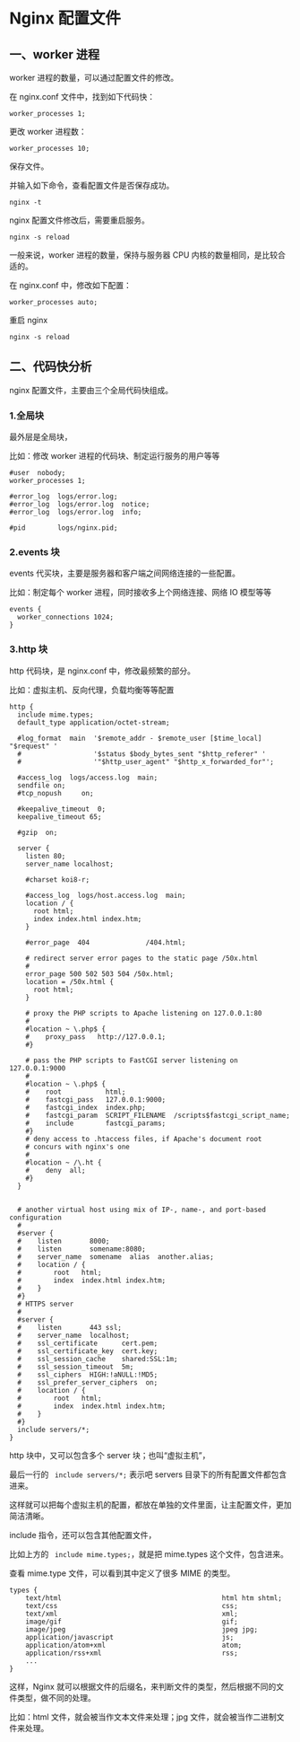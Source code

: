 # Nginx 配置文件

## 一、worker 进程

worker 进程的数量，可以通过配置文件的修改。

在 nginx.conf 文件中，找到如下代码快：

```nginx
worker_processes 1;
```

更改 worker 进程数：

```nginx
worker_processes 10;
```

保存文件。

并输入如下命令，查看配置文件是否保存成功。

```shell
nginx -t
```

nginx 配置文件修改后，需要重启服务。

```shell
nginx -s reload
```

一般来说，worker 进程的数量，保持与服务器 CPU 内核的数量相同，是比较合适的。

在 nginx.conf 中，修改如下配置：

```nginx
worker_processes auto;
```

重启 nginx

```shell
nginx -s reload
```

## 二、代码快分析

nginx 配置文件，主要由三个全局代码快组成。

### 1.全局块

最外层是全局块，

比如：修改 worker 进程的代码块、制定运行服务的用户等等

```nginx
#user  nobody;
worker_processes 1;

#error_log  logs/error.log;
#error_log  logs/error.log  notice;
#error_log  logs/error.log  info;

#pid        logs/nginx.pid;
```

### 2.events 块

events 代买块，主要是服务器和客户端之间网络连接的一些配置。

比如：制定每个 worker 进程，同时接收多上个网络连接、网络 IO 模型等等

```nginx
events {
  worker_connections 1024;
}
```

### 3.http 块

http 代码块，是 nginx.conf 中，修改最频繁的部分。

比如：虚拟主机、反向代理，负载均衡等等配置

```nginx
http {
  include mime.types;
  default_type application/octet-stream;

  #log_format  main  '$remote_addr - $remote_user [$time_local] "$request" '
  #                  '$status $body_bytes_sent "$http_referer" '
  #                  '"$http_user_agent" "$http_x_forwarded_for"';

  #access_log  logs/access.log  main;
  sendfile on;
  #tcp_nopush     on;

  #keepalive_timeout  0;
  keepalive_timeout 65;

  #gzip  on;

  server {
    listen 80;
    server_name localhost;

    #charset koi8-r;

    #access_log  logs/host.access.log  main;
    location / {
      root html;
      index index.html index.htm;
    }

    #error_page  404              /404.html;

    # redirect server error pages to the static page /50x.html
    #
    error_page 500 502 503 504 /50x.html;
    location = /50x.html {
      root html;
    }

    # proxy the PHP scripts to Apache listening on 127.0.0.1:80
    #
    #location ~ \.php$ {
    #    proxy_pass   http://127.0.0.1;
    #}

    # pass the PHP scripts to FastCGI server listening on 127.0.0.1:9000
    #
    #location ~ \.php$ {
    #    root           html;
    #    fastcgi_pass   127.0.0.1:9000;
    #    fastcgi_index  index.php;
    #    fastcgi_param  SCRIPT_FILENAME  /scripts$fastcgi_script_name;
    #    include        fastcgi_params;
    #}
    # deny access to .htaccess files, if Apache's document root
    # concurs with nginx's one
    #
    #location ~ /\.ht {
    #    deny  all;
    #}
  }


  # another virtual host using mix of IP-, name-, and port-based configuration
  #
  #server {
  #    listen       8000;
  #    listen       somename:8080;
  #    server_name  somename  alias  another.alias;
  #    location / {
  #        root   html;
  #        index  index.html index.htm;
  #    }
  #}
  # HTTPS server
  #
  #server {
  #    listen       443 ssl;
  #    server_name  localhost;
  #    ssl_certificate      cert.pem;
  #    ssl_certificate_key  cert.key;
  #    ssl_session_cache    shared:SSL:1m;
  #    ssl_session_timeout  5m;
  #    ssl_ciphers  HIGH:!aNULL:!MD5;
  #    ssl_prefer_server_ciphers  on;
  #    location / {
  #        root   html;
  #        index  index.html index.htm;
  #    }
  #}
  include servers/*;
}
```

http 块中，又可以包含多个 server 块；也叫“虚拟主机”，

最后一行的 ` include servers/*;` 表示吧 servers 目录下的所有配置文件都包含进来。

这样就可以把每个虚拟主机的配置，都放在单独的文件里面，让主配置文件，更加简洁清晰。

include 指令，还可以包含其他配置文件，

比如上方的 ` include mime.types;`，就是把 mime.types 这个文件，包含进来。

查看 mime.type 文件，可以看到其中定义了很多 MIME 的类型。

```nginx
types {
    text/html                                        html htm shtml;
    text/css                                         css;
    text/xml                                         xml;
    image/gif                                        gif;
    image/jpeg                                       jpeg jpg;
    application/javascript                           js;
    application/atom+xml                             atom;
    application/rss+xml                              rss;
    ...
}
```

这样，Nginx 就可以根据文件的后缀名，来判断文件的类型，然后根据不同的文件类型，做不同的处理。

比如：html 文件，就会被当作文本文件来处理；jpg 文件，就会被当作二进制文件来处理。
